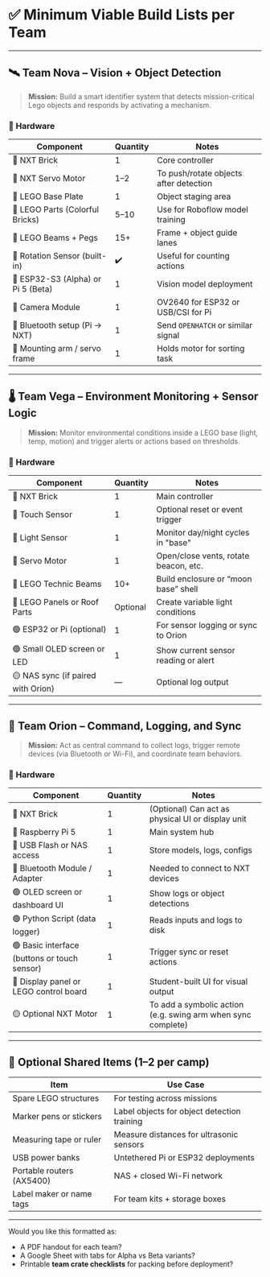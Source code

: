 
# ✅ Minimum Viable Build Lists per Team

---

## 🛰️ **Team Nova – Vision + Object Detection**

> **Mission:** Build a smart identifier system that detects mission-critical Lego objects and responds by activating a mechanism.

### 🧰 Hardware

| Component | Quantity | Notes |
|----------|----------|-------|
| 🔹 NXT Brick | 1 | Core controller |
| 🔹 NXT Servo Motor | 1–2 | To push/rotate objects after detection |
| 🔹 LEGO Base Plate | 1 | Object staging area |
| 🔹 LEGO Parts (Colorful Bricks) | 5–10 | Use for Roboflow model training |
| 🔹 LEGO Beams + Pegs | 15+ | Frame + object guide lanes |
| 🔹 Rotation Sensor (built-in) | ✔️ | Useful for counting actions |
| 🔹 ESP32-S3 (Alpha) or Pi 5 (Beta) | 1 | Vision model deployment |
| 🔹 Camera Module | 1 | OV2640 for ESP32 or USB/CSI for Pi |
| 🔹 Bluetooth setup (Pi → NXT) | 1 | Send `OPENHATCH` or similar signal |
| 🔹 Mounting arm / servo frame | 1 | Holds motor for sorting task |

---

## 🌡️ **Team Vega – Environment Monitoring + Sensor Logic**

> **Mission:** Monitor environmental conditions inside a LEGO base (light, temp, motion) and trigger alerts or actions based on thresholds.

### 🧰 Hardware

| Component | Quantity | Notes |
|----------|----------|-------|
| 🔹 NXT Brick | 1 | Main controller |
| 🔹 Touch Sensor | 1 | Optional reset or event trigger |
| 🔹 Light Sensor | 1 | Monitor day/night cycles in "base" |
| 🔹 Servo Motor | 1 | Open/close vents, rotate beacon, etc. |
| 🔹 LEGO Technic Beams | 10+ | Build enclosure or “moon base” shell |
| 🔹 LEGO Panels or Roof Parts | Optional | Create variable light conditions |
| 🟢 ESP32 or Pi (optional) | 1 | For sensor logging or sync to Orion |
| 🟢 Small OLED screen or LED | 1 | Show current sensor reading or alert |
| 🟡 NAS sync (if paired with Orion) | — | Optional log output |

---

## 📡 **Team Orion – Command, Logging, and Sync**

> **Mission:** Act as central command to collect logs, trigger remote devices (via Bluetooth or Wi-Fi), and coordinate team behaviors.

### 🧰 Hardware

| Component | Quantity | Notes |
|----------|----------|-------|
| 🔹 NXT Brick | 1 | (Optional) Can act as physical UI or display unit |
| 🔹 Raspberry Pi 5 | 1 | Main system hub |
| 🔹 USB Flash or NAS access | 1 | Store models, logs, configs |
| 🔹 Bluetooth Module / Adapter | 1 | Needed to connect to NXT devices |
| 🟢 OLED screen or dashboard UI | 1 | Show logs or object detections |
| 🟢 Python Script (data logger) | 1 | Reads inputs and logs to disk |
| 🟢 Basic interface (buttons or touch sensor) | 1 | Trigger sync or reset actions |
| 🔹 Display panel or LEGO control board | 1 | Student-built UI for visual output |
| 🟡 Optional NXT Motor | 1 | To add a symbolic action (e.g. swing arm when sync complete) |

---

## 🧪 Optional Shared Items (1–2 per camp)

| Item | Use Case |
|------|----------|
| Spare LEGO structures | For testing across missions |
| Marker pens or stickers | Label objects for object detection training |
| Measuring tape or ruler | Measure distances for ultrasonic sensors |
| USB power banks | Untethered Pi or ESP32 deployments |
| Portable routers (AX5400) | NAS + closed Wi-Fi network |
| Label maker or name tags | For team kits + storage boxes |

---

Would you like this formatted as:
- A PDF handout for each team?
- A Google Sheet with tabs for Alpha vs Beta variants?
- Printable **team crate checklists** for packing before deployment?
